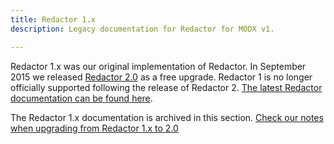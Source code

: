 ```yaml
---
title: Redactor 1.x
description: Legacy documentation for Redactor for MODX v1.

---
```


Redactor 1.x was our original implementation of Redactor. In September 2015 we released [Redactor 2.0](https://www.modmore.com/blog/2015/announcing-redactor-2.0/) as a free upgrade. Redactor 1 is no longer officially supported following the release of Redactor 2. [The latest Redactor documentation can be found here](../../Redactor). 

The Redactor 1.x documentation is archived in this section. [Check our notes when upgrading from Redactor 1.x to 2.0](../v2.x/Upgrading_from_Redactor_1.x_to_2.0)
